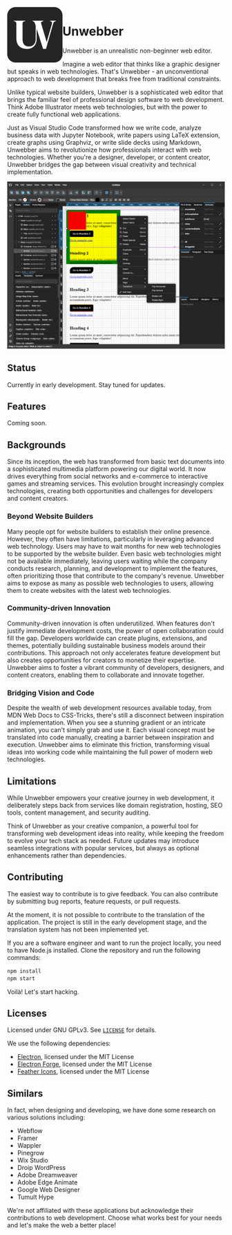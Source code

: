 <img src="res/icons/unwebber-rounded.svg" width="128px" align="left">

# Unwebber

Unwebber is an unrealistic non-beginner web editor.

Imagine a web editor that thinks like a graphic designer but speaks in web technologies. That's Unwebber - an unconventional approach to web development that breaks free from traditional constraints.

Unlike typical website builders, Unwebber is a sophisticated web editor that brings the familiar feel of professional design software to web development. Think Adobe Illustrator meets web technologies, but with the power to create fully functional web applications.

Just as Visual Studio Code transformed how we write code, analyze business data with Jupyter Notebook, write papers using LaTeX extension, create graphs using Graphviz, or write slide decks using Markdown, Unwebber aims to revolutionize how professionals interact with web technologies. Whether you're a designer, developer, or content creator, Unwebber bridges the gap between visual creativity and technical implementation.

![Work-in-progress Prototype](res/screenshots/work-in-progress.png)

## Status

Currently in early development. Stay tuned for updates.

## Features

Coming soon.

## Backgrounds

Since its inception, the web has transformed from basic text documents into a sophisticated multimedia platform powering our digital world. It now drives everything from social networks and e-commerce to interactive games and streaming services. This evolution brought increasingly complex technologies, creating both opportunities and challenges for developers and content creators.

### Beyond Website Builders

<!-- Traditional website builders often lag behind web innovations, making users wait months for new features. Unwebber takes a different approach - directly exposing modern web technologies to users, enabling immediate access to cutting-edge capabilities. -->

Many people opt for website builders to establish their online presence. However, they often have limitations, particularly in leveraging advanced web technology. Users may have to wait months for new web technologies to be supported by the website builder. Even basic web technologies might not be available immediately, leaving users waiting while the company conducts research, planning, and development to implement the features, often prioritizing those that contribute to the company's revenue. Unwebber aims to expose as many as possible web technologies to users, allowing them to create websites with the latest web technologies.

### Community-driven Innovation

<!-- We believe in the power of community-driven innovation. Unwebber provides a platform where developers can create plugins, extensions, and themes, potentially building sustainable businesses around their contributions. This ecosystem approach accelerates development while creating opportunities for creators. -->

Community-driven innovation is often underutilized. When features don't justify immediate development costs, the power of open collaboration could fill the gap. Developers worldwide can create plugins, extensions, and themes, potentially building sustainable business models around their contributions. This approach not only accelerates feature development but also creates opportunities for creators to monetize their expertise. Unwebber aims to foster a vibrant community of developers, designers, and content creators, enabling them to collaborate and innovate together.

### Bridging Vision and Code

<!-- See a stunning gradient? Want to implement an intricate animation? With Unwebber, you can transform visual concepts into working code instantly, maintaining full access to modern web technologies without sacrificing creative control. -->

Despite the wealth of web development resources available today, from MDN Web Docs to CSS-Tricks, there's still a disconnect between inspiration and implementation. When you see a stunning gradient or an intricate animation, you can't simply grab and use it. Each visual concept must be translated into code manually, creating a barrier between inspiration and execution. Unwebber aims to eliminate this friction, transforming visual ideas into working code while maintaining the full power of modern web technologies.

## Limitations

While Unwebber empowers your creative journey in web development, it deliberately steps back from services like domain registration, hosting, SEO tools, content management, and security auditing.

Think of Unwebber as your creative companion, a powerful tool for transforming web development ideas into reality, while keeping the freedom to evolve your tech stack as needed. Future updates may introduce seamless integrations with popular services, but always as optional enhancements rather than dependencies.

## Contributing

The easiest way to contribute is to give feedback. You can also contribute by submitting bug reports, feature requests, or pull requests.

At the moment, it is not possible to contribute to the translation of the application. The project is still in the early development stage, and the translation system has not been implemented yet.

If you are a software engineer and want to run the project locally, you need to have Node.js installed. Clone the repository and run the following commands:

```sh
npm install
npm start
```

Voilà! Let's start hacking.

## Licenses

Licensed under GNU GPLv3. See [`LICENSE`](LICENSE) for details.

We use the following dependencies:
- [Electron](https://github.com/electron/electron), licensed under the MIT License
- [Electron Forge](https://github.com/electron/forge), licensed under the MIT License
- [Feather Icons](https://github.com/feathericons/feather), licensed under the MIT License

## Similars

In fact, when designing and developing, we have done some research on various solutions including:

- Webflow
- Framer
- Wappler
- Pinegrow
- Wix Studio
- Droip WordPress
- Adobe Dreamweaver
- Adobe Edge Animate
- Google Web Designer
- Tumult Hype

We're not affiliated with these applications but acknowledge their contributions to web development. Choose what works best for your needs and let's make the web a better place!

